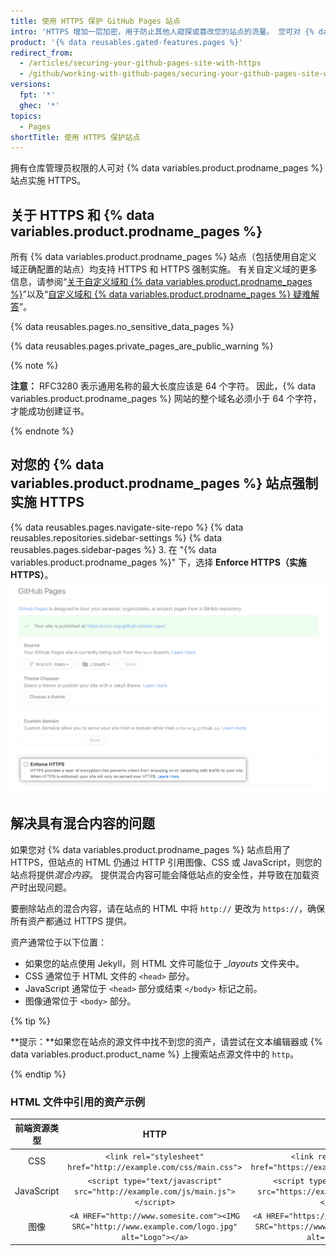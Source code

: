 ```yaml
---
title: 使用 HTTPS 保护 GitHub Pages 站点
intro: 'HTTPS 增加一层加密，用于防止其他人窥探或篡改您的站点的流量。 您可对 {% data variables.product.prodname_pages %} 站点强制实施 HTTPS，从而将所有 HTTP 请求透明地重定向到 HTTPS。'
product: '{% data reusables.gated-features.pages %}'
redirect_from:
  - /articles/securing-your-github-pages-site-with-https
  - /github/working-with-github-pages/securing-your-github-pages-site-with-https
versions:
  fpt: '*'
  ghec: '*'
topics:
  - Pages
shortTitle: 使用 HTTPS 保护站点
---
```


拥有仓库管理员权限的人可对 {% data variables.product.prodname_pages %} 站点实施 HTTPS。

## 关于 HTTPS 和 {% data variables.product.prodname_pages %}

所有 {% data variables.product.prodname_pages %} 站点（包括使用自定义域正确配置的站点）均支持 HTTPS 和 HTTPS 强制实施。 有关自定义域的更多信息，请参阅“[关于自定义域和 {% data variables.product.prodname_pages %}](/articles/about-custom-domains-and-github-pages)”以及“[自定义域和 {% data variables.product.prodname_pages %} 疑难解答](/articles/troubleshooting-custom-domains-and-github-pages#https-errors)”。

{% data reusables.pages.no_sensitive_data_pages %}

{% data reusables.pages.private_pages_are_public_warning %}

{% note %}

**注意：** RFC3280 表示通用名称的最大长度应该是 64 个字符。 因此，{% data variables.product.prodname_pages %} 网站的整个域名必须小于 64 个字符，才能成功创建证书。

{% endnote %}

## 对您的 {% data variables.product.prodname_pages %} 站点强制实施 HTTPS

{% data reusables.pages.navigate-site-repo %}
{% data reusables.repositories.sidebar-settings %}
{% data reusables.pages.sidebar-pages %}
3. 在 "{% data variables.product.prodname_pages %}" 下，选择 **Enforce HTTPS（实施 HTTPS）**。 ![强制实施 HTTPS 复选框](/assets/images/help/pages/enforce-https-checkbox.png)

## 解决具有混合内容的问题

如果您对 {% data variables.product.prodname_pages %} 站点启用了 HTTPS，但站点的 HTML 仍通过 HTTP 引用图像、CSS 或 JavaScript，则您的站点将提供*混合内容*。 提供混合内容可能会降低站点的安全性，并导致在加载资产时出现问题。

要删除站点的混合内容，请在站点的 HTML 中将 `http://` 更改为 `https://`，确保所有资产都通过 HTTPS 提供。

资产通常位于以下位置：
- 如果您的站点使用 Jekyll，则 HTML 文件可能位于 *_layouts* 文件夹中。
- CSS 通常位于 HTML 文件的 `<head>` 部分。
- JavaScript 通常位于 `<head>` 部分或结束 `</body>` 标记之前。
- 图像通常位于 `<body>` 部分。

{% tip %}

**提示：**如果您在站点的源文件中找不到您的资产，请尝试在文本编辑器或 {% data variables.product.product_name %} 上搜索站点源文件中的 `http`。

{% endtip %}

### HTML 文件中引用的资产示例

|   前端资源类型   |                                                       HTTP                                                       |                                                       HTTPS                                                        |
|:----------:|:----------------------------------------------------------------------------------------------------------------:|:------------------------------------------------------------------------------------------------------------------:|
|    CSS     |                      `<link rel="stylesheet" href="http://example.com/css/main.css">`                      |                      `<link rel="stylesheet" href="https://example.com/css/main.css">`                       |
| JavaScript |            `<script type="text/javascript" src="http://example.com/js/main.js"></script>`            |            `<script type="text/javascript" src="https://example.com/js/main.js"></script>`             |
|     图像     | `<A HREF="http://www.somesite.com"><IMG SRC="http://www.example.com/logo.jpg" alt="Logo"></a>` | `<A HREF="https://www.somesite.com"><IMG SRC="https://www.example.com/logo.jpg" alt="Logo"></a>` |  
